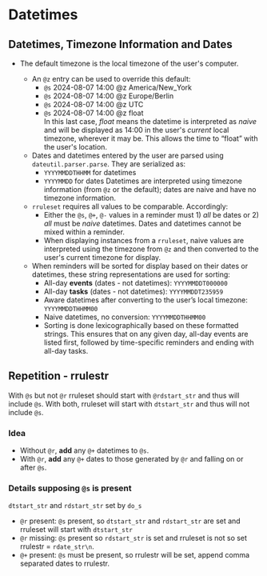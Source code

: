 # Datetimes

## Datetimes, Timezone Information and Dates

- The default timezone is the local timezone of the user's computer.

  - An `@z` entry can be used to override this default:
    - `@s` 2024-08-07 14:00 @z America/New_York
    - `@s` 2024-08-07 14:00 @z Europe/Berlin
    - `@s` 2024-08-07 14:00 @z UTC
    - `@s` 2024-08-07 14:00 @z float  
      In this last case, _float_ means the datetime is interpreted as _naive_ and will be displayed as 14:00 in the user's _current_ local timezone, wherever it may be. This allows the time to “float” with the user's location.
  - Dates and datetimes entered by the user are parsed using `dateutil.parser.parse`. They are serialized as:
    - `YYYYMMDDTHHMM` for datetimes
    - `YYYYMMDD` for dates
      Datetimes are interpreted using timezone information (from `@z` or the default); dates are naive and have no timezone information.
  - `rruleset` requires all values to be comparable. Accordingly:
    - Either the `@s`, `@+`, `@-` values in a reminder must 1) _all_ be dates or 2) _all_ must be _naive_ datetimes. Dates and datetimes cannot be mixed within a reminder.
    - When displaying instances from a `rruleset`, naive values are interpreted using the timezone from `@z` and then converted to the user's current timezone for display.
  - When reminders will be sorted for display based on their dates or datetimes, these string representations are used for sorting:
    - All-day **events** (dates - not datetimes): `YYYYMMDDT000000`
    - All-day **tasks** (dates - not datetimes): `YYYYMMDDT235959`
    - Aware datetimes after converting to the user’s local timezone: `YYYYMMDDTHHMM00`
    - Naive datetimes, no conversion: `YYYYMMDDTHHMM00`
    - Sorting is done lexicographically based on these formatted strings. This ensures that on any given day, all-day events are listed first, followed by time-specific reminders and ending with all-day tasks.

## Repetition - rrulestr

With `@s` but not `@r` rruleset should start with `@rdstart_str` and thus will include `@s`. With both, rruleset will start with `dtstart_str` and thus will not include `@s`.

### Idea

- Without `@r`, **add** any `@+` datetimes to `@s`.
- With `@r`, **add** any `@+` dates to those generated by `@r` and falling on or after `@s`.

### Details supposing `@s` is present

`dtstart_str` and `rdstart_str` set by `do_s`

- `@r` present:
  `@s` present, so `dtstart_str` and `rdstart_str` are set and rruleset will start with `dtstart_str`
- `@r` missing:
  `@s` present so `rdstart_str` is set and rruleset is not so set rrulestr = `rdate_str\n`.
- `@+` present:
  `@s` must be present, so rrulestr will be set, append comma separated dates to rrulestr.
